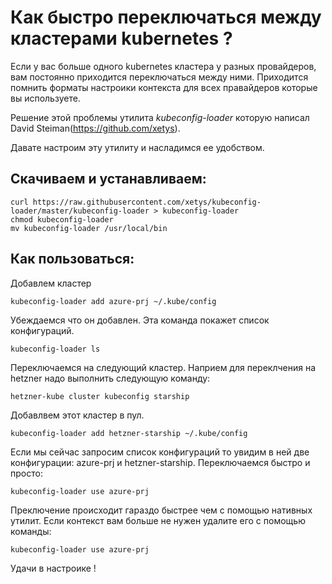 # Как быстро переключаться между кластерами kubernetes ?
Если у вас больше одного kubernetes кластера у разных провайдеров, вам постоянно приходится переключаться между ними. 
Приходится помнить форматы настроики контекста для всех правайдеров которые вы используете.

Решение этой проблемы утилита *kubeconfig-loader* которую написал David Steiman(https://github.com/xetys). 

Давате настроим эту утилиту и насладимся ее удобством.

## Скачиваем и устанавливаем:
```
curl https://raw.githubusercontent.com/xetys/kubeconfig-loader/master/kubeconfig-loader > kubeconfig-loader
chmod kubeconfig-loader
mv kubeconfig-loader /usr/local/bin
```
## Как пользоваться:
Добавлем кластер
```
kubeconfig-loader add azure-prj ~/.kube/config
```
Убеждаемся что он добавлен. Эта команда покажет список конфигураций. 
```
kubeconfig-loader ls
```
Переключаемся на следующий кластер. Наприем для переклчения на hetzner надо выполнить следующую команду:
```
hetzner-kube cluster kubeconfig starship
```
Добавлвем этот кластер в пул. 
```
kubeconfig-loader add hetzner-starship ~/.kube/config
```
Если мы сейчас запросим список конфигураций то увидим в ней две конфигурации: azure-prj и hetzner-starship. Переключаемся быстро и просто:
```
kubeconfig-loader use azure-prj
```
Преключение происходит гараздо быстрее чем с помощью нативных утилит. Если контекст вам больше не нужен удалите его с помощью команды:
```
kubeconfig-loader use azure-prj
```

Удачи в настроике !

